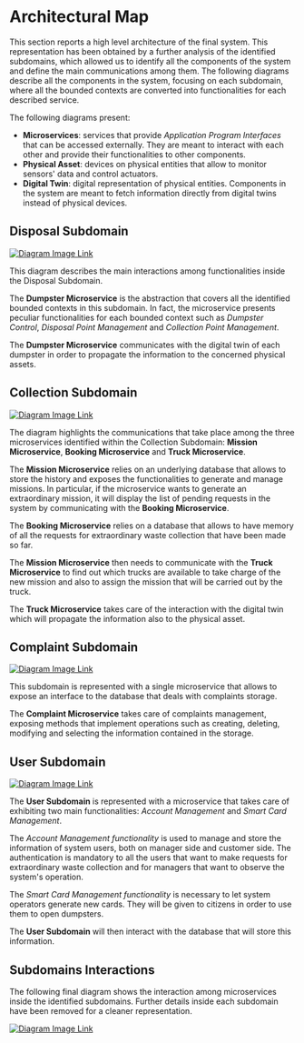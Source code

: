 # Architectural Map

This section reports a high level architecture of the final system. This representation has been obtained by a further analysis of the identified subdomains, which allowed us to identify all the components of the system and define the main communications among them. The following diagrams describe all the components in the system, focusing on each subdomain, where all the bounded contexts are converted into functionalities for each described service.

The following diagrams present:

* **Microservices**: services that provide *Application Program Interfaces* that can be accessed externally. They are meant to interact with each other and provide their functionalities to other components.
* **Physical Asset**: devices on physical entities that allow to monitor sensors' data and control actuators. 
* **Digital Twin**: digital representation of physical entities. Components in the system are meant to fetch information directly from digital twins instead of physical devices.

## Disposal Subdomain

[![Diagram Image Link](https://tinyurl.com/2cgrb8lv)](https://tinyurl.com/2cgrb8lv)<!--![Diagram Image Link](./disposal-subdomain-architectural-map.puml)-->

This diagram describes the main interactions among functionalities inside the Disposal Subdomain. 

The **Dumpster Microservice** is the abstraction that covers all the identified bounded contexts in this subdomain. In fact, the microservice presents peculiar functionalities for each bounded context such as _Dumpster Control_, _Disposal Point Management_ and _Collection Point Management_. 

The **Dumpster Microservice** communicates with the digital twin of each dumpster in order to propagate the information to the concerned physical assets.

## Collection Subdomain

[![Diagram Image Link](https://tinyurl.com/2mlq6ogb)](https://tinyurl.com/2mlq6ogb)<!--![Diagram Image Link](./collection-subdomain-architectural-map.puml)-->

The diagram highlights the communications that take place among the three microservices identified within the Collection Subdomain: **Mission Microservice**, **Booking Microservice** and **Truck Microservice**.

The **Mission Microservice** relies on an underlying database that allows to store the history and exposes the functionalities to generate and manage missions.
In particular, if the microservice wants to generate an extraordinary mission, it will display the list of pending requests in the system by communicating with the **Booking Microservice**.

The **Booking Microservice** relies on a database that allows to have memory of all the requests for extraordinary waste collection that have been made so far.

The **Mission Microservice** then needs to communicate with the **Truck Microservice** to find out which trucks are available to take charge of the new mission and also to assign the mission that will be carried out by the truck.

The **Truck Microservice** takes care of the interaction with the digital twin which will propagate the information also to the physical asset.

## Complaint Subdomain

[![Diagram Image Link](https://tinyurl.com/2355gnes)](https://tinyurl.com/2355gnes)<!--![Diagram Image Link](./complaint-subdomain-architectural-map.puml)-->

This subdomain is represented with a single microservice that allows to expose an interface to the database that deals with complaints storage.

The **Complaint Microservice** takes care of complaints management, exposing methods that implement operations such as creating, deleting, modifying and selecting the information contained in the storage.

## User Subdomain

[![Diagram Image Link](https://tinyurl.com/2brhnxoo)](https://tinyurl.com/2brhnxoo)<!--![Diagram Image Link](./user-subdomain-architectural-map.puml)-->

The **User Subdomain** is represented with a microservice that takes care of exhibiting two main functionalities: _Account Management_ and _Smart Card Management_.

The _Account Management functionality_ is used to manage and store the information of system users, both on manager side and customer side. The authentication is mandatory to all the users that want to make requests for extraordinary waste collection and for managers that want to observe the system's operation.

The _Smart Card Management functionality_ is necessary to let system operators generate new cards. They will be given to citizens in order to use them to open dumpsters.

The **User Subdomain** will then interact with the database that will store this information.

## Subdomains Interactions

The following final diagram shows the interaction among microservices inside the identified subdomains. Further details inside each subdomain have been removed for a cleaner representation.

[![Diagram Image Link](https://tinyurl.com/23pozz24)](https://tinyurl.com/23pozz24)<!--![Diagram Image Link](./global-architectural-map.puml)-->